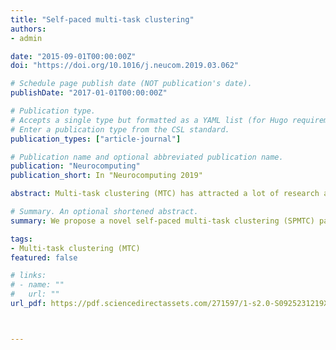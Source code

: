```yaml
---
title: "Self-paced multi-task clustering"
authors:
- admin

date: "2015-09-01T00:00:00Z"
doi: "https://doi.org/10.1016/j.neucom.2019.03.062"

# Schedule page publish date (NOT publication's date).
publishDate: "2017-01-01T00:00:00Z"

# Publication type.
# Accepts a single type but formatted as a YAML list (for Hugo requirements).
# Enter a publication type from the CSL standard.
publication_types: ["article-journal"]

# Publication name and optional abbreviated publication name.
publication: "Neurocomputing"
publication_short: In "Neurocomputing 2019"

abstract: Multi-task clustering (MTC) has attracted a lot of research attentions in machine learning due to its ability in utilizing the relationship among different tasks. Despite the success of traditional MTC models, they are either easy to stuck into local optima, or sensitive to outliers and noisy data. To alleviate these problems, we propose a novel self-paced multi-task clustering (SPMTC) paradigm. In detail, SPMTC progressively selects data examples to train a series of MTC models with increasing complexity, thus highly decreases the risk of trapping into poor local optima. Furthermore, to reduce the negative influence of outliers and noisy data, we design a soft version of SPMTC to further improve the clustering performance. The corresponding SPMTC framework can be easily solved by an alternating optimization method. The proposed model is guaranteed to converge and experiments on real data sets have demonstrated its promising results compared with state-of-the-art multi-task clustering methods.

# Summary. An optional shortened abstract.
summary: We propose a novel self-paced multi-task clustering (SPMTC) paradigm to address multi-task clustering with outliers and noisy data.

tags:
- Multi-task clustering (MTC)
featured: false

# links:
# - name: ""
#   url: ""
url_pdf: https://pdf.sciencedirectassets.com/271597/1-s2.0-S0925231219X0020X/1-s2.0-S0925231219304023/main.pdf?X-Amz-Security-Token=IQoJb3JpZ2luX2VjEJj%2F%2F%2F%2F%2F%2F%2F%2F%2F%2FwEaCXVzLWVhc3QtMSJHMEUCIQCuznTcKpN%2BlIfHLvj3%2Fqp69rq0ATzRENb%2FZkXnBK8qNwIgWJbT0dSaEgKWdxFDQVKkQlIYv2GKMGDcfmgNjAFzQs0qvAUI8P%2F%2F%2F%2F%2F%2F%2F%2F%2F%2FARAFGgwwNTkwMDM1NDY4NjUiDLEOu6rX2ySLAyWXBiqQBRBylReA%2F3Ua6XzplFebWvbR2p4HTClR0gNH5zHDUOGGHCEJ6Tm0qHDb9rxQUpsE2MubA4m%2FrM3QSZ02LTwttrjWz8u%2BNgtykB%2BV%2FkpaikqR5IG9nEYHjvnzLmUA5BOilIgFdIcMzjfqnM2zGcqE5OT5LB0ozFphCOKTIHxSIUK6AfMRw2em0yTt5rz7kPfkQwjrUrdQ9lv9Ty9tX0Fs3Wg7kLEWtDf0S5l%2BHje9GzAE0CwS0N%2FeRnWC5TArx11ELdyTek9TdP3OtvzQMFti1ouzqcUxq2dK%2BlGdEp5Sz6ieHZuMzV3b78xzCMe2Q2Qa4no1QLiGzhMNsuYtwA2ZPQRguLqigJvtric4xmh6sX53ErP0PNEj5xChuTQEaNILEGy%2BV1Q9H%2F%2BvsZAzpk4nOozLMoBpeKt5sqdOvHYptbu6nwI6Mn%2BWpERamY3Cbl13D332EOouJGBYUczMQak%2FzjuP7UfyXByPCNQ4QNK7bzcvfzkMbRpzrgEqYFQ6rVI2DITb7aKAG1sdkvS%2F3m1Uid0bMyTFc6bTSTP2lNUhUsVnY8ZqPdlAEm%2FL9n0W3nIrzNpxnMqHbZoZzQq3qCO4aM2q%2BpP4IvQqdlwWzWMHOe3Gzr0iPDbelsD7hcy9i1fJKMdY1rQf0WVxp%2Bp6p5d%2FyPmN%2FEOfX0o5T%2FRqKpLrpaHqjG8GVWa%2Fip5P4gJ9RPpAF2tT7cJH8661JDsi6GgYvSrvO2spKf02BNToJ0sGKAcVchxC6w7QJ1jitT2e3USNARRDPhF8KHEDsfMP2OxdJFEAj01mI%2B%2B7BPiTJosf16isXNT84V1b38AcmecpmDqPrZusrc3RAVwHJ38Zr6l%2FDvvCzlm6UxNtw3xC7%2Bdm6famMP2LurgGOrEBuuSCYQ8xwM6e0JSUn5ZlM0oar4fSNWHYZrWgkdVe5zqWiLY214jeDofuDPj7Vwp8mgVF4P83wFS7BkDwtMbFuGrZdmjnt35VxG0nWRONfp0WJ45sOs9%2FfENugPPhBa2aL%2BptFdX1ZL3VcjGdnI0Gtmc0rySKqzlKauwgttksbwaopkvYDxw2Bv%2F%2BpbZlDd1SA%2BVVqBfYFJ95Mb6UBb9WMq1J7QFF0IqdkCUNa89g46nU&X-Amz-Algorithm=AWS4-HMAC-SHA256&X-Amz-Date=20241015T162400Z&X-Amz-SignedHeaders=host&X-Amz-Expires=300&X-Amz-Credential=ASIAQ3PHCVTYW3CU4RVX%2F20241015%2Fus-east-1%2Fs3%2Faws4_request&X-Amz-Signature=f988f0313e9a1dfb2a1d5a41a5a8da96ca59ee0a3ac3510312299272e474fb99&hash=3ee4d1bddb818a775dae179bcc996c551e243bb8400cc8237df155b97b4e6432&host=68042c943591013ac2b2430a89b270f6af2c76d8dfd086a07176afe7c76c2c61&pii=S0925231219304023&tid=spdf-433c7107-7bf3-431c-91a1-6e77528a2e14&sid=ee44c7ea2aedd44c752be9895962ffd2357egxrqa&type=client&tsoh=d3d3LnNjaWVuY2VkaXJlY3QuY29t&ua=14135a045751545d50&rr=8d31282afc6713cb&cc=us



---
```



